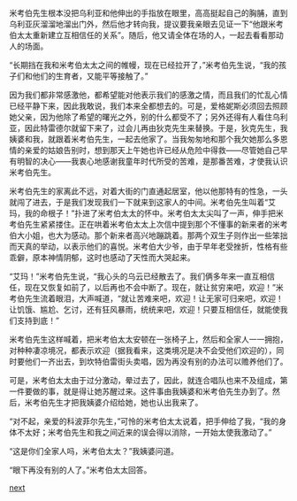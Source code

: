 
米考伯先生根本没把乌利亚和他伸出的手指放在眼里，高高挺起自己的胸脯，直到乌利亚灰溜溜地溜出门外，然后他才转向我，提议要我亲眼去见证一下“他跟米考伯太太重新建立互相信任的关系”。随后，他又请全体在场的人，一起去看看那动人的场面。

“长期挡在我和米考伯太太之间的帷幔，现在已经拉开了，”米考伯先生说，“我的孩子们和他们的生育者，又能平等接触了。”

因为我们都非常感激他，都希望能对他表示我们的感激之情，而且我们的忙乱心情已经平静下来，因此我敢说，我们本来全都想去的。可是，爱格妮斯必须回去照顾她父亲，因为他除了希望的曙光之外，别的什么都受不了；另外还得有人看住乌利亚，因此特雷德尔就留下来了，过会儿再由狄克先生来替换。于是，狄克先生，我姨婆和我，就跟着米考伯先生，一起去他家了。当我匆匆地和那个我欠她那么多恩情的亲爱的姑娘告别时，想到那天上午她也许已经从危险中得救——尽管她自己早有明智的决心——我衷心地感谢我童年时代所受的苦难，是那番苦难，才使我认识米考伯先生。

米考伯先生的家离此不远，对着大街的门直通起居室，他以他那特有的性急，一头就闯了进去，于是我们发现我们一下就来到这家人的中间。米考伯先生叫着“艾玛，我的命根子！”扑进了米考伯太太的怀中。米考伯太太尖叫了一声，伸手把米考伯先生紧紧搂住。正在哄着米考伯太太上次信中提到那个不懂事的新来者的米考伯大小姐，也大为感动。那个新来者高兴地蹦跳着。那两个双生子则作出一些笨拙而天真的举动，以表示他们的喜悦。米考伯大少爷，由于早年老受挫折，性格有些乖僻，原本神情阴郁，这时也感动了天性而大哭起来。

“艾玛！”米考伯先生说，“我心头的乌云已经散去了。我们俩多年来一直互相信任，现在又恢复如前了，以后再也不会中断了。现在，就让贫穷来吧，欢迎！”米考伯先生流着眼泪，大声喊道，“就让苦难来吧，欢迎！让无家可归来吧，欢迎！让饥饿、尴尬、乞讨，还有狂风暴雨，统统来吧，欢迎！只要互相信任，就能使我们支持到底！”

米考伯先生这样喊着，把米考伯太太安顿在一张椅子上，然后和全家人一一拥抱，对种种凄凉境况，都表示欢迎（据我看来，这类境况是决不会受他们欢迎的），同时要他们一齐出去，到坎特伯雷街头卖唱，因为再没有别的办法可以赡养他们了。

可是，米考伯太太由于过分激动，晕过去了，因此，就连合唱队也来不及组成，第一件要做的事，就是得让她苏醒过来。这件事由我姨婆和米考伯先生办到了。然后，米考伯先生才把我姨婆介绍给她，她也认出我来了。

“对不起，亲爱的科波菲尔先生，”可怜的米考伯太太说着，把手伸给了我，“我的身体不太好；米考伯先生和我之间近来的误会得以消除，一开始太使我激动了。”

“这是你们全家人吗，米考伯太太？”我姨婆问道。

“眼下再没有别的人了。”米考伯太太回答。

[next](page672.md)